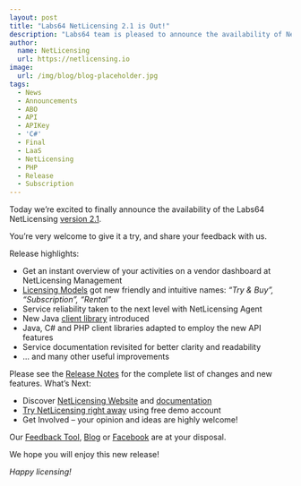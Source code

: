 ```yaml
---
layout: post
title: "Labs64 NetLicensing 2.1 is Out!"
description: "Labs64 team is pleased to announce the availability of NetLicensing v2.1"
author:
  name: NetLicensing
  url: https://netlicensing.io
image:
  url: /img/blog/blog-placeholder.jpg
tags:
  - News
  - Announcements
  - ABO
  - API
  - APIKey
  - 'C#'
  - Final
  - LaaS
  - NetLicensing
  - PHP
  - Release
  - Subscription
---
```


Today we’re excited to finally announce the availability of the Labs64 NetLicensing <a title="Release Notes - NetLicensing 2.1.0-FINAL" href="https://netlicensing.io/wiki/netlicensing-2-1-0-final" target="_blank">version 2.1</a>.

You’re very welcome to give it a try, and share your feedback with us.

Release highlights:

  * Get an instant overview of your activities on a vendor dashboard at NetLicensing Management
  * <a title="Labs64 NetLicensing Licensing Models" href="https://www.labs64.de/confluence/x/tgCo" target="_blank">Licensing Models</a> got new friendly and intuitive names: _&#8220;Try & Buy&#8221;, &#8220;Subscription&#8221;, &#8220;Rental&#8221;_
  * Service reliability taken to the next level with NetLicensing Agent
  * New Java <a title="Java wrapper for NetLicensing RESTful API" href="https://netlicensing.io/wiki/client-libraries" target="_blank">client library</a> introduced
  * Java, C# and PHP client libraries adapted to employ the new API features
  * Service documentation revisited for better clarity and readability
  * &#8230; and many other useful improvements

Please see the <a title="Release Notes - NetLicensing 2.1.0-FINAL" href="https://netlicensing.io/wiki/netlicensing-2-1-0-final" target="_blank">Release Notes</a> for the complete list of changes and new features.
What’s Next:

  * Discover [NetLicensing Website](https://netlicensing.io "NetLicensing - Innovative License Management Solution") and <a title="NetLicensing Wiki" href="https://netlicensing.io/wiki/" target="_blank">documentation</a>
  * <a title="Try Labs64 NetLicensing Now!" href="https://go.netlicensing.io/console/v2/?lc=4b566c7e20&source=lmbox001" target="_blank">Try NetLicensing right away</a> using free demo account
  * Get Involved – your opinion and ideas are highly welcome!

Our <a title="NetLicensing Feedback" href="https://netlicensing.uservoice.com" target="_blank" rel="nofollow">Feedback Tool</a>, <a title="Labs64 Journal" href="/blog/">Blog</a> or <a title="Labs64 Social - Facebook" href="https://www.facebook.com/NetLicensing" target="_blank" rel="nofollow">Facebook</a> are at your disposal.

We hope you will enjoy this new release!

_Happy licensing!_
